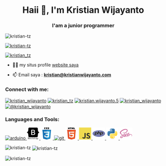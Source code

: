 <h1 align="center">Haii 👋, I'm Kristian Wijayanto</h1>
<h3 align="center">I'am a junior programmer</h3>

<p align="left"> <img src="https://komarev.com/ghpvc/?username=kristian-tz&label=Profile%20views&color=0e75b6&style=flat" alt="kristian-tz" /> </p>

<p align="left"> <a href="https://github.com/ryo-ma/github-profile-trophy"><img src="https://github-profile-trophy.vercel.app/?username=kristian-tz" alt="kristian-tz" /></a> </p>

<p align="left"> <a href="https://twitter.com/kristian_tz" target="blank"><img src="https://img.shields.io/twitter/follow/kristian_tz?logo=twitter&style=for-the-badge" alt="kristian_tz" /></a> </p>

- 👩‍💻 my situs profile [website saya](https://kristianwijayanto.com)

- 📫 Email saya : **kristian@kristianwijayanto.com**

<h3 align="left">Connect with me:</h3>
<p align="left">
<a href="https://dev.to/kristian_wijayanto" target="blank"><img align="center" src="https://raw.githubusercontent.com/rahuldkjain/github-profile-readme-generator/master/src/images/icons/Social/devto.svg" alt="kristian_wijayanto" height="30" width="40" /></a>
<a href="https://twitter.com/kristian_tz" target="blank"><img align="center" src="https://raw.githubusercontent.com/rahuldkjain/github-profile-readme-generator/master/src/images/icons/Social/twitter.svg" alt="kristian_tz" height="30" width="40" /></a>
<a href="https://www.facebook.com/christian.wijayanto.5" target="blank"><img align="center" src="https://raw.githubusercontent.com/rahuldkjain/github-profile-readme-generator/master/src/images/icons/Social/facebook.svg" alt="kristian.wijayanto.5" height="30" width="40" /></a>
<a href="https://instagram.com/kristian_wijayanto_" target="blank"><img align="center" src="https://raw.githubusercontent.com/rahuldkjain/github-profile-readme-generator/master/src/images/icons/Social/instagram.svg" alt="kristian_wijayanto" height="30" width="40" /></a>
<a href="https://www.youtube.com/@kristian_wijayanto" target="blank"><img align="center" src="https://raw.githubusercontent.com/rahuldkjain/github-profile-readme-generator/master/src/images/icons/Social/youtube.svg" alt="@kristian_wijayanto" height="30" width="40" /></a>
</p>

<h3 align="left">Languages and Tools:</h3>
<p align="left"> <a href="https://www.arduino.cc/" target="_blank" rel="noreferrer"> <img src="https://cdn.worldvectorlogo.com/logos/arduino-1.svg" alt="arduino" width="40" height="40"/> </a> <a href="https://getbootstrap.com" target="_blank" rel="noreferrer"> <img src="https://raw.githubusercontent.com/devicons/devicon/master/icons/bootstrap/bootstrap-plain-wordmark.svg" alt="bootstrap" width="40" height="40"/> </a> <a href="https://www.w3schools.com/css/" target="_blank" rel="noreferrer"> <img src="https://raw.githubusercontent.com/devicons/devicon/master/icons/css3/css3-original-wordmark.svg" alt="css3" width="40" height="40"/> </a> <a href="https://git-scm.com/" target="_blank" rel="noreferrer"> <img src="https://www.vectorlogo.zone/logos/git-scm/git-scm-icon.svg" alt="git" width="40" height="40"/> </a> <a href="https://www.w3.org/html/" target="_blank" rel="noreferrer"> <img src="https://raw.githubusercontent.com/devicons/devicon/master/icons/html5/html5-original-wordmark.svg" alt="html5" width="40" height="40"/> </a> <a href="https://developer.mozilla.org/en-US/docs/Web/JavaScript" target="_blank" rel="noreferrer"> <img src="https://raw.githubusercontent.com/devicons/devicon/master/icons/javascript/javascript-original.svg" alt="javascript" width="40" height="40"/> </a> <a href="https://www.php.net" target="_blank" rel="noreferrer"> <img src="https://raw.githubusercontent.com/devicons/devicon/master/icons/php/php-original.svg" alt="php" width="40" height="40"/> </a> <a href="https://www.python.org" target="_blank" rel="noreferrer"> <img src="https://raw.githubusercontent.com/devicons/devicon/master/icons/python/python-original.svg" alt="python" width="40" height="40"/> </a> <a href="https://sass-lang.com" target="_blank" rel="noreferrer"> <img src="https://raw.githubusercontent.com/devicons/devicon/master/icons/sass/sass-original.svg" alt="sass" width="40" height="40"/> </a> </p>

<p><img align="left" src="https://github-readme-stats.vercel.app/api/top-langs?username=kristian-tz&show_icons=true&locale=en&layout=compact" alt="kristian-tz" /></p>

<p>&nbsp;<img align="center" src="https://github-readme-stats.vercel.app/api?username=kristian-tz&show_icons=true&locale=en" alt="kristian-tz" /></p>

<p><img align="center" src="https://github-readme-streak-stats.herokuapp.com/?user=kristian-tz&" alt="kristian-tz" /></p>
